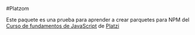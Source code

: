 #Platzom

Este paquete es una prueba para aprender a crear parquetes para NPM del [Curso de fundamentos de JavaScript](https://platzi.com/js) de [Platzi](https://platzi.com)

